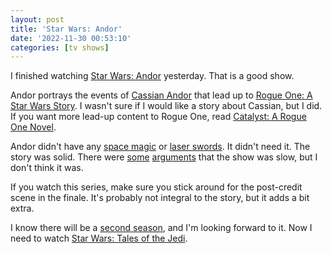 ```yaml
---
layout: post
title: 'Star Wars: Andor'
date: '2022-11-30 00:53:10'
categories: [tv shows]
---
```


I finished watching [Star Wars: Andor](https://disneyplusoriginals.disney.com/show/andor) yesterday. That is a good show.

Andor portrays the events of [Cassian Andor](https://en.wikipedia.org/wiki/Cassian_Andor) that lead up to [Rogue One: A Star Wars Story](https://en.wikipedia.org/wiki/Rogue_One). I wasn't sure if I would like a story about Cassian, but I did. If you want more lead-up content to Rogue One, read [Catalyst: A Rogue One Novel](https://en.wikipedia.org/wiki/Catalyst:_A_Rogue_One_Novel).

Andor didn't have any [space magic](https://en.wikipedia.org/wiki/The_Force) or [laser swords](https://en.wikipedia.org/wiki/Lightsaber). It didn't need it. The story was solid. There were [some](https://cosmicbook.news/andor-review-slow-boring-not-star-wars) [arguments](https://www.msn.com/en-us/movies/news/andor-s-slow-approach-to-star-wars-references-explained-by-diego-luna/ar-AA12onlx) that the show was slow, but I don't think it was.

If you watch this series, make sure you stick around for the post-credit scene in the finale. It's probably not integral to the story, but it adds a bit extra.

I know there will be a [second season](https://www.tomsguide.com/news/andor-season-2), and I'm looking forward to it. Now I need to watch [Star Wars: Tales of the Jedi](https://www.disneyplus.com/series/wp/7ZQbZDR64MvB).

